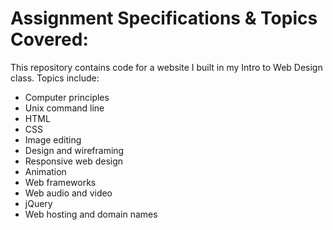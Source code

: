 # Assignment Specifications & Topics Covered:
This repository contains code for a website I built in my Intro to Web Design class. Topics include:

- Computer principles
- Unix command line
- HTML
- CSS
- Image editing
- Design and wireframing
- Responsive web design
- Animation
- Web frameworks
- Web audio and video
- jQuery
- Web hosting and domain names

